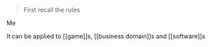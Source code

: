 > First recall the rules

Me

It can be applied to [[game]]s, [[business domain]]s and [[software]]s